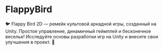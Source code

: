 # FlappyBird
🐦 Flappy Bird 2D — ремейк культовой аркадной игры, созданный на Unity. Простое управление, динамичный геймплей и бесконечное веселье! Исследуйте основы разработки игр на Unity и внесите свои улучшения в проект. 🚀
